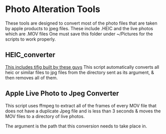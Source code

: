 # Photo Alteration Tools

These tools are designed to convert most of the photo files that are taken by apple products to jpeg files. 
These include .HEIC and the live photos which are .MOV files
One must save this folder under ~/Pictures for the scripts to work properly.


## HEIC_converter
[This includes tifig built by these guys](https://github.com/monostream/tifig)
This script automatically converts all heic or similar files to jpg files from the directory sent as its argument, & then removes all of them. 


## Apple Live Photo to Jpeg Converter

This script uses ffmpeg to extract all of the frames of every MOV file that does not have a duplicate Jpeg file and is less than 3 seconds & moves the MOV files to a directory of live photos. 

The argument is the path that this conversion needs to take place in. 